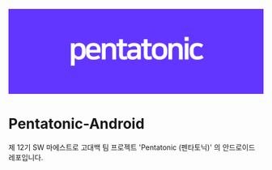 ![](https://github.com/SW-Maestro-TeamGDB/Pentatonic-Android/blob/master/%E1%84%91%E1%85%A6%E1%86%AB%E1%84%90%E1%85%A1%E1%84%90%E1%85%A9%E1%84%82%E1%85%B5%E1%86%A8%20%E1%84%87%E1%85%A2%E1%84%82%E1%85%A5.png?raw=true)

# Pentatonic-Android
제 12기 SW 마에스트로 고대백 팀 프로젝트 'Pentatonic (펜타토닉)' 의 안드로이드 레포입니다.
